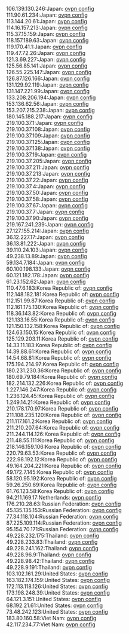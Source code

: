 106.139.130.246:Japan: [ovpn config](vpn/106_139_130_246.ovpn)  
111.90.61.234:Japan: [ovpn config](vpn/111_90_61_234.ovpn)  
113.144.20.61:Japan: [ovpn config](vpn/113_144_20_61.ovpn)  
114.16.157.213:Japan: [ovpn config](vpn/114_16_157_213.ovpn)  
115.37.15.159:Japan: [ovpn config](vpn/115_37_15_159.ovpn)  
118.157.189.63:Japan: [ovpn config](vpn/118_157_189_63.ovpn)  
119.170.41.1:Japan: [ovpn config](vpn/119_170_41_1.ovpn)  
119.47.72.26:Japan: [ovpn config](vpn/119_47_72_26.ovpn)  
121.3.69.227:Japan: [ovpn config](vpn/121_3_69_227.ovpn)  
125.56.85.141:Japan: [ovpn config](vpn/125_56_85_141.ovpn)  
126.55.225.147:Japan: [ovpn config](vpn/126_55_225_147.ovpn)  
126.87.126.166:Japan: [ovpn config](vpn/126_87_126_166.ovpn)  
131.129.92.119:Japan: [ovpn config](vpn/131_129_92_119.ovpn)  
131.147.221.99:Japan: [ovpn config](vpn/131_147_221_99.ovpn)  
133.208.206.194:Japan: [ovpn config](vpn/133_208_206_194.ovpn)  
153.136.62.56:Japan: [ovpn config](vpn/153_136_62_56.ovpn)  
153.207.215.238:Japan: [ovpn config](vpn/153_207_215_238.ovpn)  
180.145.188.217:Japan: [ovpn config](vpn/180_145_188_217.ovpn)  
219.100.37.1:Japan: [ovpn config](vpn/219_100_37_1.ovpn)  
219.100.37.108:Japan: [ovpn config](vpn/219_100_37_108.ovpn)  
219.100.37.109:Japan: [ovpn config](vpn/219_100_37_109.ovpn)  
219.100.37.125:Japan: [ovpn config](vpn/219_100_37_125.ovpn)  
219.100.37.138:Japan: [ovpn config](vpn/219_100_37_138.ovpn)  
219.100.37.19:Japan: [ovpn config](vpn/219_100_37_19.ovpn)  
219.100.37.205:Japan: [ovpn config](vpn/219_100_37_205.ovpn)  
219.100.37.211:Japan: [ovpn config](vpn/219_100_37_211.ovpn)  
219.100.37.213:Japan: [ovpn config](vpn/219_100_37_213.ovpn)  
219.100.37.22:Japan: [ovpn config](vpn/219_100_37_22.ovpn)  
219.100.37.4:Japan: [ovpn config](vpn/219_100_37_4.ovpn)  
219.100.37.50:Japan: [ovpn config](vpn/219_100_37_50.ovpn)  
219.100.37.58:Japan: [ovpn config](vpn/219_100_37_58.ovpn)  
219.100.37.67:Japan: [ovpn config](vpn/219_100_37_67.ovpn)  
219.100.37.7:Japan: [ovpn config](vpn/219_100_37_7.ovpn)  
219.100.37.90:Japan: [ovpn config](vpn/219_100_37_90.ovpn)  
219.167.241.239:Japan: [ovpn config](vpn/219_167_241_239.ovpn)  
27.127.155.214:Japan: [ovpn config](vpn/27_127_155_214.ovpn)  
36.12.227.17:Japan: [ovpn config](vpn/36_12_227_17.ovpn)  
36.13.81.222:Japan: [ovpn config](vpn/36_13_81_222.ovpn)  
39.110.24.103:Japan: [ovpn config](vpn/39_110_24_103.ovpn)  
49.238.13.89:Japan: [ovpn config](vpn/49_238_13_89.ovpn)  
59.134.7.184:Japan: [ovpn config](vpn/59_134_7_184.ovpn)  
60.100.198.133:Japan: [ovpn config](vpn/60_100_198_133.ovpn)  
60.121.182.178:Japan: [ovpn config](vpn/60_121_182_178.ovpn)  
61.23.152.62:Japan: [ovpn config](vpn/61_23_152_62.ovpn)  
110.47.6.183:Korea Republic of: [ovpn config](vpn/110_47_6_183.ovpn)  
112.148.182.181:Korea Republic of: [ovpn config](vpn/112_148_182_181.ovpn)  
112.151.99.87:Korea Republic of: [ovpn config](vpn/112_151_99_87.ovpn)  
112.161.175.130:Korea Republic of: [ovpn config](vpn/112_161_175_130.ovpn)  
118.36.143.82:Korea Republic of: [ovpn config](vpn/118_36_143_82.ovpn)  
121.133.16.55:Korea Republic of: [ovpn config](vpn/121_133_16_55.ovpn)  
121.150.132.158:Korea Republic of: [ovpn config](vpn/121_150_132_158.ovpn)  
124.63.150.15:Korea Republic of: [ovpn config](vpn/124_63_150_15.ovpn)  
125.129.203.11:Korea Republic of: [ovpn config](vpn/125_129_203_11.ovpn)  
14.33.11.183:Korea Republic of: [ovpn config](vpn/14_33_11_183.ovpn)  
14.39.88.61:Korea Republic of: [ovpn config](vpn/14_39_88_61.ovpn)  
14.54.68.81:Korea Republic of: [ovpn config](vpn/14_54_68_81.ovpn)  
175.194.214.97:Korea Republic of: [ovpn config](vpn/175_194_214_97.ovpn)  
180.231.230.36:Korea Republic of: [ovpn config](vpn/180_231_230_36.ovpn)  
180.69.79.184:Korea Republic of: [ovpn config](vpn/180_69_79_184.ovpn)  
182.214.132.226:Korea Republic of: [ovpn config](vpn/182_214_132_226.ovpn)  
1.227.146.247:Korea Republic of: [ovpn config](vpn/1_227_146_247.ovpn)  
1.236.124.45:Korea Republic of: [ovpn config](vpn/1_236_124_45.ovpn)  
1.249.14.21:Korea Republic of: [ovpn config](vpn/1_249_14_21.ovpn)  
210.178.170.97:Korea Republic of: [ovpn config](vpn/210_178_170_97.ovpn)  
211.108.235.120:Korea Republic of: [ovpn config](vpn/211_108_235_120.ovpn)  
211.117.161.2:Korea Republic of: [ovpn config](vpn/211_117_161_2.ovpn)  
211.210.207.64:Korea Republic of: [ovpn config](vpn/211_210_207_64.ovpn)  
211.244.114.126:Korea Republic of: [ovpn config](vpn/211_244_114_126.ovpn)  
211.48.55.111:Korea Republic of: [ovpn config](vpn/211_48_55_111.ovpn)  
218.146.159.106:Korea Republic of: [ovpn config](vpn/218_146_159_106.ovpn)  
220.79.63.53:Korea Republic of: [ovpn config](vpn/220_79_63_53.ovpn)  
222.98.192.12:Korea Republic of: [ovpn config](vpn/222_98_192_12.ovpn)  
49.164.204.221:Korea Republic of: [ovpn config](vpn/49_164_204_221.ovpn)  
49.172.7.145:Korea Republic of: [ovpn config](vpn/49_172_7_145.ovpn)  
58.120.95.192:Korea Republic of: [ovpn config](vpn/58_120_95_192.ovpn)  
59.26.250.69:Korea Republic of: [ovpn config](vpn/59_26_250_69.ovpn)  
61.76.123.58:Korea Republic of: [ovpn config](vpn/61_76_123_58.ovpn)  
94.211.169.17:Netherlands: [ovpn config](vpn/94_211_169_17.ovpn)  
176.210.28.63:Russian Federation: [ovpn config](vpn/176_210_28_63.ovpn)  
45.135.135.153:Russian Federation: [ovpn config](vpn/45_135_135_153.ovpn)  
77.34.118.104:Russian Federation: [ovpn config](vpn/77_34_118_104.ovpn)  
87.225.109.114:Russian Federation: [ovpn config](vpn/87_225_109_114.ovpn)  
95.154.70.171:Russian Federation: [ovpn config](vpn/95_154_70_171.ovpn)  
49.228.232.175:Thailand: [ovpn config](vpn/49_228_232_175.ovpn)  
49.228.233.83:Thailand: [ovpn config](vpn/49_228_233_83.ovpn)  
49.228.241.162:Thailand: [ovpn config](vpn/49_228_241_162.ovpn)  
49.228.96.9:Thailand: [ovpn config](vpn/49_228_96_9.ovpn)  
49.228.98.42:Thailand: [ovpn config](vpn/49_228_98_42.ovpn)  
49.228.9.191:Thailand: [ovpn config](vpn/49_228_9_191.ovpn)  
103.102.161.29:United States: [ovpn config](vpn/103_102_161_29.ovpn)  
163.182.174.159:United States: [ovpn config](vpn/163_182_174_159.ovpn)  
172.113.118.126:United States: [ovpn config](vpn/172_113_118_126.ovpn)  
173.198.248.39:United States: [ovpn config](vpn/173_198_248_39.ovpn)  
64.121.3.151:United States: [ovpn config](vpn/64_121_3_151.ovpn)  
68.192.21.61:United States: [ovpn config](vpn/68_192_21_61.ovpn)  
73.48.242.123:United States: [ovpn config](vpn/73_48_242_123.ovpn)  
183.80.160.58:Viet Nam: [ovpn config](vpn/183_80_160_58.ovpn)  
42.117.234.77:Viet Nam: [ovpn config](vpn/42_117_234_77.ovpn)  
